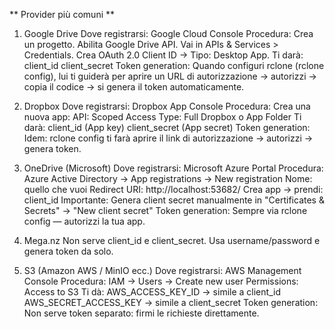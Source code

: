    **  Provider più comuni **
   1. Google Drive
    Dove registrarsi:
      Google Cloud Console
    Procedura:
      Crea un progetto.
      Abilita Google Drive API.
      Vai in APIs & Services > Credentials.
      Crea OAuth 2.0 Client ID → Tipo: Desktop App.
    Ti darà:
      client_id
      client_secret
    Token generation:
      Quando configuri rclone (rclone config), lui ti guiderà per aprire un URL di autorizzazione → autorizzi → copia il codice → si genera il token automaticamente.

   2. Dropbox
    Dove registrarsi:
      Dropbox App Console
    Procedura:
      Crea una nuova app:
      API: Scoped Access
      Type: Full Dropbox o App Folder
    Ti darà:
      client_id (App key)
      client_secret (App secret)
    Token generation:
      Idem: rclone config ti farà aprire il link di autorizzazione → autorizzi → genera token.

   3. OneDrive (Microsoft)
    Dove registrarsi: Microsoft Azure Portal
    Procedura:
       Azure Active Directory → App registrations → New registration
       Nome: quello che vuoi
       Redirect URI: http://localhost:53682/
    Crea app → prendi:
      client_id
      Importante: Genera client secret manualmente in "Certificates & Secrets" → "New client secret"
  Token generation:
      Sempre via rclone config — autorizzi la tua app.

   4. Mega.nz
    Non serve client_id e client_secret.
    Usa username/password e genera token da solo.

   5. S3 (Amazon AWS / MinIO ecc.)
    Dove registrarsi: AWS Management Console
    Procedura:
      IAM → Users → Create new user
      Permissions: Access to S3
    Ti dà:
      AWS_ACCESS_KEY_ID → simile a client_id
      AWS_SECRET_ACCESS_KEY → simile a client_secret
   Token generation:
      Non serve token separato: firmi le richieste direttamente.
